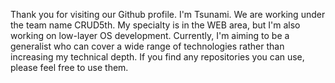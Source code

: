 Thank you for visiting our Github profile.
I'm Tsunami.
We are working under the team name CRUD5th.
My specialty is in the WEB area,
but I'm also working on low-layer OS development.
Currently, I'm aiming to be a generalist who can cover a wide range of technologies
rather than increasing my technical depth.
If you find any repositories you can use,
please feel free to use them.

<!--
**crudfifth/crudfifth** is a ✨ _special_ ✨ repository because its `README.md` (this file) appears on your GitHub profile.

Here are some ideas to get you started:

- 🔭 I’m currently working on ...
- 🌱 I’m currently learning ...
- 👯 I’m looking to collaborate on ...
- 🤔 I’m looking for help with ...
- 💬 Ask me about ...
- 📫 How to reach me: ...
- 😄 Pronouns: ...
- ⚡ Fun fact: ...
-->
